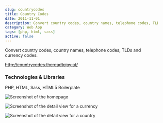 ```yaml
---
slug: countrycodes
title: Country Codes
date: 2011-11-01
description: Convert country codes, country names, telephone codes, TLDs and currency codes.
category: Web App
tags: [php, html, sass]
active: false
---
```


Convert country codes, country names, telephone codes, TLDs and currency codes.

<del>http://countrycodes.theroadtojoy.at/</del>

### Technologies & Libraries

PHP, HTML, Sass, HTML5 Boilerplate

![Screenshot of the homepage](/projects/countrycodes/countrycodes-1.png)

![Screenshot of the detail view for a currency](/projects/countrycodes/countrycodes-2.png)

![Screenshot of the detail view for a country](/projects/countrycodes/countrycodes-3.png)
